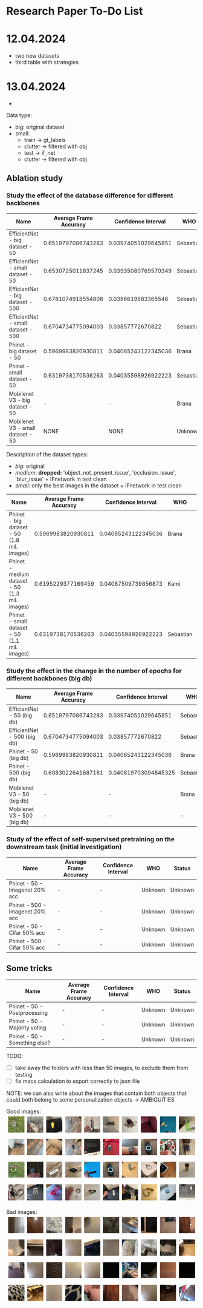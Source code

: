 
# Research Paper To-Do List

# 12.04.2024 
- two new datasets
- third table with strategies

# 13.04.2024
- 

Data type:

- big: original dataset
- small:
  - train -> gt_labels
  - clutter -> filtered with obj
  - test -> if_net
  - clutter -> filtered with obj 

## Ablation study

### Study the effect of the database difference for different backbones

| Name                     |  Average Frame Accuracy  | Confidence Interval   |  WHO | Status |
|--------------------------|--------------------------|-----------------------|------|--------|
| EfficientNet - big dataset - 50    | 0.6519797086743283 | 0.03974051029645851 |  Sebastian | Done |
| EfficientNet - small dataset - 50  | 0.6530725011837245 | 0.03935080769579349 | Sebastian | Done - ws-l5-008 |
| EfficientNet - big dataset - 500  |  0.6781074918554808 | 0.0386619883365546  | Sebastian | Done - Kami02 |
| EfficientNet - small dataset - 500  | 0.6704734775094003  | 0.03857772670822  | Sebastian | Done - Kami02 |
| Phinet - big dataset - 50    | 0.5969983820930811      |  0.04065243122345036   | Brana | Done |
| Phinet - small dataset - 50  | 0.6319738170536263     |  0.04035598926922223 | Sebastian | Done - ws-l5-008  |
| Mobilenet V3 - big dataset - 50    | -      |  -   | Brana | Training |
| Mobilenet V3 - small dataset - 50  | NONE | NONE | Unknown | Unknown |

[//]: # (| Phinet - big dataset - 50 - 1 epoch  | 0.6045990629830172      |  0.04094082216687125   | Sebastian | Done |)
[//]: # ( | Phinet - small dataset - 50 max support sampler instead of random  | 0.62288852918077     | 0.04046261139498393 | Sebastian | Done - ws-l5-008  |)

Description of the dataset types:
- *big*: original
- *medium*: **dropped:** 'object_not_present_issue', 'occlusion_issue', 'blur_issue' + IFnetwork in test clean 
- *small*: only the best images in the dataset + IFnetwork in test clean 
 
| Name                     |  Average Frame Accuracy  | Confidence Interval   |  WHO | Status |
|--------------------------|--------------------------|-----------------------|------|--------|
| Phinet - big dataset - 50  (1.8 mil. images)  | 0.5969983820930811      |  0.04065243122345036   | Brana | Done |
| Phinet - medium dataset - 50 (1.3 mil. images) | 0.6195229377169459     | 0.04087509739856873 | Kami | Done |
| Phinet - small dataset - 50 (1.1 mil. images) |  0.6319738170536263     |   0.04035598926922223  | Sebastian | Done  |


### Study the effect in the change in the number of epochs for different backbones (big db)

| Name                     |  Average Frame Accuracy  | Confidence Interval   |  WHO | Status |
|--------------------------|--------------------------|-----------------------|------|--------|
| EfficientNet - 50  (big db) | 0.6519797086743283 | 0.03974051029645851 |  Sebastian | Done |
| EfficientNet - 500 (big db) | 0.6704734775094003  | 0.03857772670822  | Sebastian | Done |
| Phinet - 50 (big db)   | 0.5969983820930811      |  0.04065243122345036   | Brana | Done |
| Phinet - 500 (big db)  | 0.6083022641687181      |  0.040819703094845325  | Sebastian | Done - Kami02 |
| Mobilenet V3 - 50 (big db)   | -      |  -   | Brana | Training |
| Mobilenet V3 - 500 (big db)  | - | - | - | - |

### Study of the effect of self-supervised pretraining on the downstream task (initial investigation)

| Name                     |  Average Frame Accuracy  | Confidence Interval   |  WHO | Status |
|--------------------------|--------------------------|-----------------------|------|--------|
| Phinet - 50 - Imagenet 20% acc | -      |  -   | Unknown | Unknown |
| Phinet - 500 - Imagenet 20% acc | -      |  -   | Unknown | Unknown |
| Phinet - 50 - Cifar 50% acc | -      |  -   | Unknown | Unknown |
| Phinet - 500 - Cifar 50% acc | -      |  -   | Unknown | Unknown |

## Some tricks

| Name                     |  Average Frame Accuracy  | Confidence Interval   |  WHO | Status |
|--------------------------|--------------------------|-----------------------|------|--------|
| Phinet - 50 - Postprocessing   | -      |  -   | Unknown | Unknown |
| Phinet - 50 - Majority voting   | -      |  -   | Unknown | Unknown |
| Phinet - 50 - Something else?   | -      |  -   | Unknown | Unknown |


TODO:

- [ ] take away the folders with less than 50 images, to exclude them from testing
- [ ] fix macs calculation to export correctly to json file

NOTE:
we can also write about the images that contain both objects that could both belong to some personalization objects -> AMBIGUITIES

Good images:
![good](./docs/images/good_images.png "Good images")

Bad images:
![bad](./docs/images/bad_images.png "Bad images")

